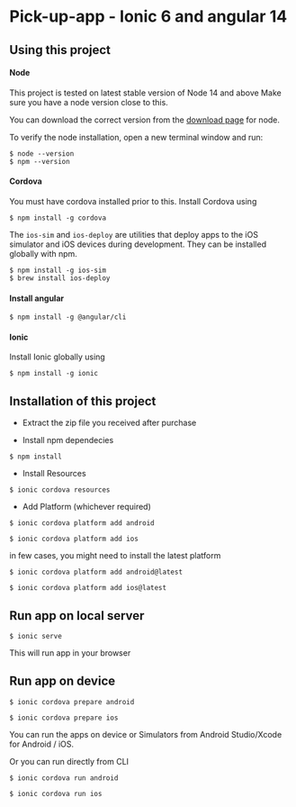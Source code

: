 
# Pick-up-app - Ionic 6 and angular 14


## Using this project

#### Node

This project is tested on latest stable version of Node 14 and above Make sure you have a node version close to this.

You can download the correct version from the [download page](https://nodejs.org/en/download/) for node.


To verify the node installation, open a new terminal window and run:

```
$ node --version
$ npm --version
```

#### Cordova

You must have cordova installed prior to this. Install Cordova using


```
$ npm install -g cordova
```

The `ios-sim` and `ios-deploy` are utilities that deploy apps to the iOS simulator and iOS devices during development. They can be installed globally with npm.

```
$ npm install -g ios-sim
$ brew install ios-deploy
```

#### Install angular

```
$ npm install -g @angular/cli

```

#### Ionic

Install Ionic globally using

```
$ npm install -g ionic
```

## Installation of this project

* Extract the zip file you received after purchase

* Install npm dependecies

```
$ npm install
```
* Install Resources
```
$ ionic cordova resources
```


* Add Platform (whichever required)
```
$ ionic cordova platform add android

$ ionic cordova platform add ios
```

in few cases, you might need to install the latest platform

```
$ ionic cordova platform add android@latest

$ ionic cordova platform add ios@latest
```

## Run app on local server

```
$ ionic serve
```
This will run app in your browser

## Run app on device

```
$ ionic cordova prepare android

$ ionic cordova prepare ios
```

You can run the apps on device or Simulators from Android Studio/Xcode for Android / iOS.

Or you can run directly from CLI

``` 
$ ionic cordova run android

$ ionic cordova run ios
```
